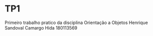# TP1
Primeiro trabalho pratico da disciplina Orientação a Objetos
Henrique Sandoval Camargo Hida 180113569
